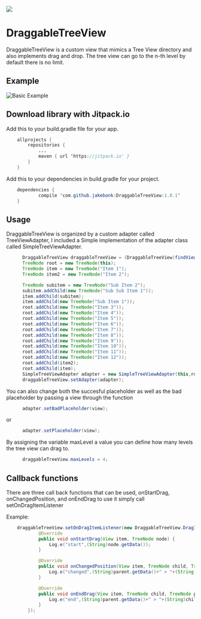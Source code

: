 [![](https://jitpack.io/v/jakebonk/DraggableTreeViewExample.svg)](https://jitpack.io/#jakebonk/DraggableTreeViewExample)

# DraggableTreeView
DraggableTreeView is a custom view that mimics a Tree View directory and also implements drag and drop. The tree view can go to the n-th level by default there is no limit.

## Example

![Basic Example](https://thumbs.gfycat.com/ConfusedPerkyDwarfmongoose-size_restricted.gif)

## Download library with Jitpack.io
Add this to your build.gradle file for your app.

```java
	allprojects {
		repositories {
			...
			maven { url 'https://jitpack.io' }
		}
	}
```

Add this to your dependencies in build.gradle for your project.

```java
	dependencies {
	        compile 'com.github.jakebonk:DraggableTreeView:1.0.1'
	}
```
  
  ## Usage
  
  DraggableTreeView is organized by a custom adapter called TreeViewAdapter, I included a Simple implementation of the adapter class called SimpleTreeViewAdapter. 

```java
      DraggableTreeView draggableTreeView = (DraggableTreeView)findViewById(R.id.dtv);
      TreeNode root = new TreeNode(this);
      TreeNode item = new TreeNode("Item 1");
      TreeNode item2 = new TreeNode("Item 2");

      TreeNode subitem = new TreeNode("Sub Item 2");
      subitem.addChild(new TreeNode("Sub Sub Item 1"));
      item.addChild(subitem);
      item.addChild(new TreeNode("Sub Item 1"));
      root.addChild(new TreeNode("Item 3"));
      root.addChild(new TreeNode("Item 4"));
      root.addChild(new TreeNode("Item 5"));
      root.addChild(new TreeNode("Item 6"));
      root.addChild(new TreeNode("Item 7"));
      root.addChild(new TreeNode("Item 8"));
      root.addChild(new TreeNode("Item 9"));
      root.addChild(new TreeNode("Item 10"));
      root.addChild(new TreeNode("Item 11"));
      root.addChild(new TreeNode("Item 12"));
      root.addChild(item2);
      root.addChild(item);
      SimpleTreeViewAdapter adapter = new SimpleTreeViewAdapter(this,root);
      draggableTreeView.setAdapter(adapter);
```

You can also change both the succesful placeholder as well as the bad placeholder by passing a view through the function 

```java
      adapter.setBadPlaceholder(view);
```
or
```java
      adapter.setPlaceholder(view);      
```

By assigning the variable maxLevel a value you can define how many levels the tree view can drag to.
```java
      draggableTreeView.maxLevels = 4;     
```

## Callback functions

There are three call back functions that can be used, onStartDrag, onChangedPosition, and onEndDrag to use it simply call setOnDragItemListener

Example:
```java
	draggableTreeView.setOnDragItemListener(new DraggableTreeView.DragItemCallback() {
            @Override
            public void onStartDrag(View item, TreeNode node) {
                Log.e("start",(String)node.getData());
            }

            @Override
            public void onChangedPosition(View item, TreeNode child, TreeNode parent, int position) {
                Log.e("changed",(String)parent.getData()+" > "+(String)child.getData()+":"+String.valueOf(position));
            }

            @Override
            public void onEndDrag(View item, TreeNode child, TreeNode parent, int position) {
                Log.e("end",(String)parent.getData()+" > "+(String)child.getData()+":"+String.valueOf(position));
            }
        });
```



  
